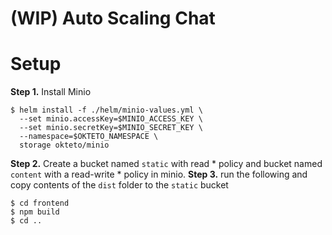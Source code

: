 # (WIP) Auto Scaling Chat

# Setup

**Step 1.** Install Minio

```
$ helm install -f ./helm/minio-values.yml \
  --set minio.accessKey=$MINIO_ACCESS_KEY \
  --set minio.secretKey=$MINIO_SECRET_KEY \
  --namespace=$OKTETO_NAMESPACE \
  storage okteto/minio
```

**Step 2.** Create a bucket named `static` with read * policy and bucket named `content` with a read-write * policy in minio.
**Step 3.** run the following and copy contents of the `dist` folder to the `static` bucket

```
$ cd frontend
$ npm build
$ cd ..
```
